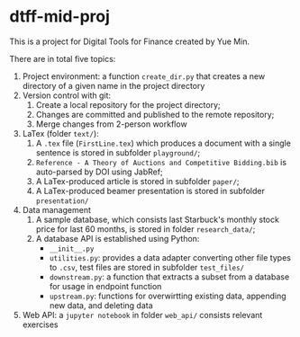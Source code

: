 # dtff-mid-proj
This is a project for Digital Tools for Finance created by Yue Min.

There are in total five topics: 
1. Project environment: a function `create_dir.py` that creates a new directory of a given name in the project directory
2. Version control with git: 
    1. Create a local repository for the project directory;
    2. Changes are committed and published to the remote repository;
    3. Merge changes from 2-person workflow
3. LaTex (folder `text/`): 
    1. A `.tex` file (`FirstLine.tex`) which produces a document with a single sentence is stored in subfolder `playground/`;
    2. `Reference - A Theory of Auctions and Competitive Bidding.bib` is auto-parsed by DOI using JabRef;
    3. A LaTex-produced article is stored in subfolder `paper/`;  
    4. A LaTex-produced beamer presentation is stored in subfolder `presentation/`
4. Data management
    1. A sample database, which consists last Starbuck's monthly stock price for last 60 months, is stored in folder `research_data/`;
    2. A database API is established using Python:
        - `__init__.py`
        - `utilities.py`: provides a data adapter converting other file types to `.csv`, test files are stored in subfolder `test_files/`
        - `downstream.py`: a function that extracts a subset from a database for usage in endpoint function
        - `upstream.py`: functions for overwirtting existing data, appending new data, and deleting data
6. Web API: a `jupyter notebook` in folder `web_api/` consists relevant exercises

